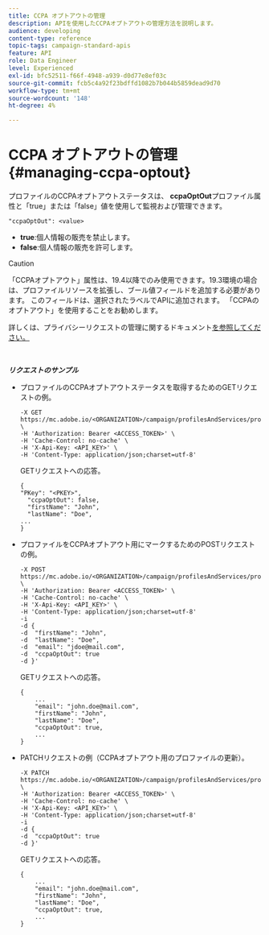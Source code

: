 ```yaml
---
title: CCPA オプトアウトの管理
description: APIを使用したCCPAオプトアウトの管理方法を説明します。
audience: developing
content-type: reference
topic-tags: campaign-standard-apis
feature: API
role: Data Engineer
level: Experienced
exl-id: bfc52511-f66f-4948-a939-d0d77e8ef03c
source-git-commit: fcb5c4a92f23bdffd1082b7b044b5859dead9d70
workflow-type: tm+mt
source-wordcount: '148'
ht-degree: 4%

---
```


# CCPA オプトアウトの管理 {#managing-ccpa-optout}

プロファイルのCCPAオプトアウトステータスは、 **ccpaOptOut**&#x200B;プロファイル属性と「true」または「false」値を使用して監視および管理できます。

`"ccpaOptOut": <value>`

* **true**:個人情報の販売を禁止します。
* **false**:個人情報の販売を許可します。

>[!CAUTION]
>
>「CCPAオプトアウト」属性は、19.4以降でのみ使用できます。19.3環境の場合は、プロファイルリソースを拡張し、ブール値フィールドを追加する必要があります。 このフィールドは、選択されたラベルでAPIに追加されます。 「CCPAのオプトアウト」を使用することをお勧めします。
>
>詳しくは、プライバシーリクエストの管理に関するドキュメント[を参照してください。](../../start/using/privacy-requests.md#sale-of-personal-information-ccpa)

<br/>

***リクエストのサンプル***

* プロファイルのCCPAオプトアウトステータスを取得するためのGETリクエストの例。

   ```
   -X GET https://mc.adobe.io/<ORGANIZATION>/campaign/profilesAndServices/profile/<PKEY> \
   -H 'Authorization: Bearer <ACCESS_TOKEN>' \
   -H 'Cache-Control: no-cache' \
   -H 'X-Api-Key: <API_KEY>' \
   -H 'Content-Type: application/json;charset=utf-8'
   ```

   GETリクエストへの応答。

   ```
   {
   "PKey": "<PKEY>",
     "ccpaOptOut": false,
     "firstName": "John",
     "lastName": "Doe",
   ...
   }
   ```

* プロファイルをCCPAオプトアウト用にマークするためのPOSTリクエストの例。

   ```
   -X POST https://mc.adobe.io/<ORGANIZATION>/campaign/profilesAndServices/profile/ \
   -H 'Authorization: Bearer <ACCESS_TOKEN>' \
   -H 'Cache-Control: no-cache' \
   -H 'X-Api-Key: <API_KEY>' \
   -H 'Content-Type: application/json;charset=utf-8'
   -i
   -d {
   -d  "firstName": "John",
   -d  "lastName": "Doe",
   -d  "email": "jdoe@mail.com",
   -d  "ccpaOptOut": true
   -d }'
   ```

   GETリクエストへの応答。

   ```
   {
       ...
       "email": "john.doe@mail.com",
       "firstName": "John",
       "lastName": "Doe",
       "ccpaOptOut": true,
       ...
   }
   ```

* PATCHリクエストの例（CCPAオプトアウト用のプロファイルの更新）。

   ```
   -X PATCH https://mc.adobe.io/<ORGANIZATION>/campaign/profilesAndServices/profile/<PKEY> \
   -H 'Authorization: Bearer <ACCESS_TOKEN>' \
   -H 'Cache-Control: no-cache' \
   -H 'X-Api-Key: <API_KEY>' \
   -H 'Content-Type: application/json;charset=utf-8'
   -i
   -d {
   -d  "ccpaOptOut": true
   -d }'
   ```

   GETリクエストへの応答。

   ```
   {
       ...
       "email": "john.doe@mail.com",
       "firstName": "John",
       "lastName": "Doe",
       "ccpaOptOut": true,
       ...
   }
   ```
